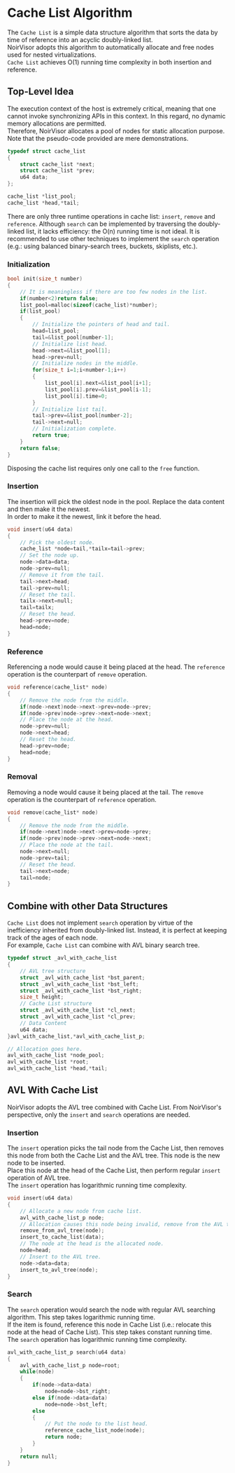 # Cache List Algorithm
The `Cache List` is a simple data structure algorithm that sorts the data by time of reference into an acyclic doubly-linked list. \
NoirVisor adopts this algorithm to automatically allocate and free nodes used for nested virtualizations. \
`Cache List` achieves O(1) running time complexity in both insertion and reference.

## Top-Level Idea
The execution context of the host is extremely critical, meaning that one cannot invoke synchronizing APIs in this context. In this regard, no dynamic memory allocations are permitted. \
Therefore, NoirVisor allocates a pool of nodes for static allocation purpose. \
Note that the pseudo-code provided are mere demonstrations.

```C
typedef struct cache_list
{
    struct cache_list *next;
    struct cache_list *prev;
    u64 data;
};

cache_list *list_pool;
cache_list *head,*tail;
```

There are only three runtime operations in cache list: `insert`, `remove` and `reference`. Although `search` can be implemented by traversing the doubly-linked list, it lacks efficiency: the O(n) running time is not ideal. It is recommended to use other techniques to implement the `search` operation (e.g.: using balanced binary-search trees, buckets, skiplists, etc.).

### Initialization
```C
bool init(size_t number)
{
    // It is meaningless if there are too few nodes in the list.
    if(number<2)return false;
    list_pool=malloc(sizeof(cache_list)*number);
    if(list_pool)
    {
        // Initialize the pointers of head and tail.
        head=list_pool;
        tail=&list_pool[number-1];
        // Initialize list head.
        head->next=&list_pool[1];
        head->prev=null;
        // Initialize nodes in the middle.
        for(size_t i=1;i<number-1;i++)
        {
            list_pool[i].next=&list_pool[i+1];
            list_pool[i].prev=&list_pool[i-1];
            list_pool[i].time=0;
        }
        // Initialize list tail.
        tail->prev=&list_pool[number-2];
        tail->next=null;
        // Initialization complete.
        return true;
    }
    return false;
}
```

Disposing the cache list requires only one call to the `free` function.

### Insertion
The insertion will pick the oldest node in the pool. Replace the data content and then make it the newest. \
In order to make it the newest, link it before the head.
```C
void insert(u64 data)
{
    // Pick the oldest node.
    cache_list *node=tail,*tailx=tail->prev;
    // Set the node up.
    node->data=data;
    node->prev=null;
    // Remove it from the tail.
    tail->next=head;
    tail->prev=null;
    // Reset the tail.
    tailx->next=null;
    tail=tailx;
    // Reset the head.
    head->prev=node;
    head=node;
}
```

### Reference
Referencing a node would cause it being placed at the head. The `reference` operation is the counterpart of `remove` operation.
```C
void reference(cache_list* node)
{
    // Remove the node from the middle.
    if(node->next)node->next->prev=node->prev;
    if(node->prev)node->prev->next=node->next;
    // Place the node at the head.
    node->prev=null;
    node->next=head;
    // Reset the head.
    head->prev=node;
    head=node;
}
```

### Removal
Removing a node would cause it being placed at the tail. The `remove` operation is the counterpart of `reference` operation.
```C
void remove(cache_list* node)
{
    // Remove the node from the middle.
    if(node->next)node->next->prev=node->prev;
    if(node->prev)node->prev->next=node->next;
    // Place the node at the tail.
    node->next=null;
    node->prev=tail;
    // Reset the head.
    tail->next=node;
    tail=node;
}
```

## Combine with other Data Structures
`Cache List` does not implement `search` operation by virtue of the inefficiency inherited from doubly-linked list. Instead, it is perfect at keeping track of the ages of each node. \
For example, `Cache List` can combine with AVL binary search tree.

```C
typedef struct _avl_with_cache_list
{
    // AVL tree structure
    struct _avl_with_cache_list *bst_parent;
    struct _avl_with_cache_list *bst_left;
    struct _avl_with_cache_list *bst_right;
    size_t height;
    // Cache List structure
    struct _avl_with_cache_list *cl_next;
    struct _avl_with_cache_list *cl_prev;
    // Data Content
    u64 data;
}avl_with_cache_list,*avl_with_cache_list_p;

// Allocation goes here.
avl_with_cache_list *node_pool;
avl_with_cache_list *root;
avl_with_cache_list *head,*tail;
```

## AVL With Cache List
NoirVisor adopts the AVL tree combined with Cache List. From NoirVisor's perspective, only the `insert` and `search` operations are needed.

### Insertion
The `insert` operation picks the tail node from the Cache List, then removes this node from both the Cache List and the AVL tree. This node is the new node to be inserted. \
Place this node at the head of the Cache List, then perform regular `insert` operation of AVL tree. \
The `insert` operation has logarithmic running time complexity.

```C
void insert(u64 data)
{
    // Allocate a new node from cache list.
    avl_with_cache_list_p node;
    // Allocation causes this node being invalid, remove from the AVL tree.
    remove_from_avl_tree(node);
    insert_to_cache_list(data);
    // The node at the head is the allocated node.
    node=head;
    // Insert to the AVL tree.
    node->data=data;
    insert_to_avl_tree(node);
}
```

### Search
The `search` operation would search the node with regular AVL searching algorithm. This step takes logarithmic running time. \
If the item is found, reference this node in Cache List (i.e.: relocate this node at the head of Cache List). This step takes constant running time. \
The `search` operation has logarithmic running time complexity.

```C
avl_with_cache_list_p search(u64 data)
{
    avl_with_cache_list_p node=root;
    while(node)
    {
        if(node->data>data)
            node=node->bst_right;
        else if(node->data<data)
            node=node->bst_left;
        else
        {
            // Put the node to the list head.
            reference_cache_list_node(node);
            return node;
        }
    }
    return null;
}
```